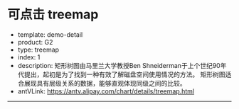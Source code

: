 # 可点击 treemap

- template: demo-detail
- product: G2
- type: treemap
- index: 1
- description: 矩形树图由马里兰大学教授Ben Shneiderman于上个世纪90年代提出，起初是为了找到一种有效了解磁盘空间使用情况的方法。 矩形树图适合展现具有层级关系的数据，能够直观体现同级之间的比较。
- antVLink: https://antv.alipay.com/chart/details/treemap.html

----

<script>
$.getJSON('../../static/data/mobile.json',function (data) {
  var Stat = G2.Stat;
  var chart = new G2.Chart({
    id: 'c1',
    width: 1000,
    height: 500,
    animate: false // 阻止动画
  });
  chart.source(data);
  chart.tooltip({
    map: {
      title: 'name',
      value: 'value'
    }
  });
  chart.axis(false);
  chart.legend(false);
  chart.polygon().position(Stat.treemap('1*value'))
    .color('name')
    .label('name')
    .style({
      stroke: '#fff',
      lineWidth: 1
    });;
  chart.render();

  function findNode (name,nodes) {
    var rst = null;
    for (var i = 0; i < nodes.length; i++) {
      var node = nodes[i];
      if (node.name === name) {
        rst = node;
      }
      if (!rst && node.children) {
        rst = findNode(name,node.children);
      }
      if (rst) {
        break;
      }
    }
    return rst;
  }
  var expanded = false;
  chart.on('plotclick',function(ev){
    var point = ev.data;
    if (point) {
      var name = point._origin.name;
      var node = findNode(name,data);
      var nodes;
      if (!expanded) { // 未展开
        if (node.children) {
          nodes = node.children;
        } else {
          nodes = [node];
        }

        chart.clear();
        chart.source(nodes);
        chart.polygon().position(Stat.treemap('1*value')).color(point.color)
          .label('name', {
            offset: -2,
            label:{
              fontSize: 10
            }
          })
          .style({
            stroke: '#fff',
            lineWidth: 1
          });
        chart.render();
        expanded = true;
      } else { //已经展开
        chart.clear();
        chart.source(data);
        chart.polygon().position(Stat.treemap('1*value')).color('name')
          .label('name', {
            label: {
              fontSize: 12
            }
          })
          .style({
            stroke: '#fff',
            lineWidth: 1
          });
        chart.render();
        expanded = false;
      }
    }
  });
});
</script>
